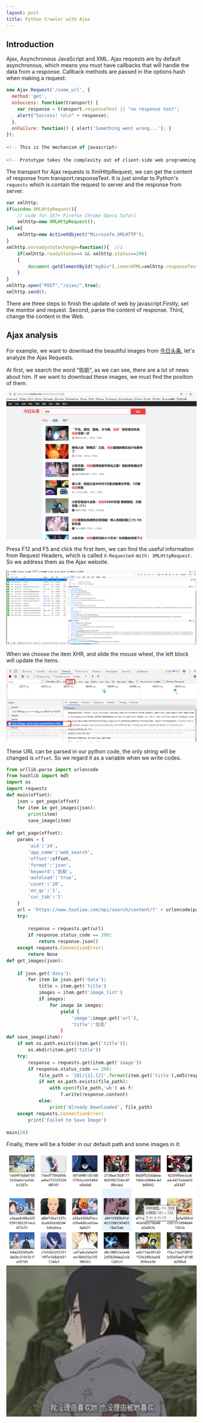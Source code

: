 ```yaml
---
layout: post
title: Python Crawler with Ajax
---
```


## Introduction
Ajax, Asynchronous JavaScript and XML. Ajax requests are by default asynchronous, which means you must have callbacks that will handle the data from a response. Callback methods are passed in the options hash when making a request:
```javascript
new Ajax.Request('/some_url', {
  method:'get',
  onSuccess: function(transport) {
    var response = transport.responseText || "no response text";
    alert("Success! \n\n" + response);
  },
  onFailure: function() { alert('Something went wrong...'); }
});

<!-- This is the mechanism of javascript>

<!-- Prototype takes the complexity out of client-side web programming. Built to solve real-world problems, it adds useful extensions to the browser scripting environment and provides elegant APIs around the clumsy interfaces of Ajax and the Document Object Model.>


```
The transport for Ajax requests is XmlHttpRequest, we can get the content of response from transport.responseText. It is just similar to Python's `requests` which is contain the request to server and the response from server.

```javascript
var xmlhttp;
if(window.XMLHttpRequest){
    // code for IE7+ Firefox Chrome Opera Safari
    xmlhttp=new XMLHttpRequest();
}else{
    xmlhttp=new ActiveXObject("Microsofe.XMLHTTP");
}
xmlhttp.onreadystatechange=function(){  //1 
    if(xmlhttp.readyState==4 && xmlhttp.status==200)
    {
        document.getElementById("myDiv").innerHTML=xmlhttp.responseText;//2 3
    }
}
xmlhttp.open("POST","/ajax/",true);
xmlhttp.send();

```
There are three steps to finish the update of web by javascript.Firstly, set the monitor and request. Second, parse the content of response. Third, change the content in the Web.

## Ajax analysis

For example, we want to download the beautiful images from [今日头条](https://www.toutiao.com/), let's analyze the Ajax Requests.

At first, we search the word “佐助”, as we can see, there are a lot of news about him. If we want to download these images, we must find the position of them.

<center class="half">
    <img src="../images/Ajax/toutiao.jpg" />
</center>

Press F12 and F5 and click the first item, we can find the useful information from Request Headers, which is called `X-Requested-With: XMLHttpRequest`. So we address them as the Ajax website.

<center class="half">
    <img src="../images/Ajax/XHR.jpg" />
</center>

When we choose the item XHR, and slide the mouse wheel, the left block will update the items.
<center class="half">
    <img src="../images/Ajax/XHR2.jpg" />
</center>

These URL can be parsed in our python code, the only string will be changed is `offset`. So we regard it as a variable when we write codes.


```python
from urllib.parse import urlencode
from hashlib import md5
import os
import requests
def main(offset):
    json = get_page(offset)
    for item in get_images(json):
        print(item)
        save_image(item)
        
def get_page(offset):
    params = {
        'aid':'24',
        'app_name':'web_search',
        'offset':offset,
        'format':'json',
        'keyword':'佐助',
        'autoload':'true',
        'count':'20',
        'en_qc':'1',
        'cur_tab':'1'
    }
    url = 'https://www.toutiao.com/api/search/content/?' + urlencode(params)
    try:
        
        response = requests.get(url)
        if response.status_code == 200:
            return response.json()
    except requests.ConnectionError:
        return None
def get_images(json):
    
    if json.get('data'):
        for item in json.get('data'):
            title = item.get('title')
            images = item.get('image_list')
            if images:
                for image in images:
                    yield {
                        'image':image.get('url'),
                        'title':'佐助’
                    }
def save_image(item):
    if not os.path.exists(item.get('title')):
        os.mkdir(item.get('title'))
    try:
        response = requests.get(item.get('image'))
        if response.status_code == 200:
            file_path = '{0}/{1}.{2}'.format(item.get('title'),md5(response.content).hexdigest(),'jpg')
            if not os.path.exists(file_path):
                with open(file_path,'wb') as f:
                    f.write(response.content)
            else:
                print('Already Downloaded', file_path)
    except requests.ConnectionError:
        print('Failed to Save Image')

main(20)
```
Finally, there will be a folder in our default path and some images in it:
<center class="half">
    <img src="../images/Ajax/images_zuozhu.jpg" />
</center>

<center class="half">
    <img src="../images/Ajax/zuozhu.jpg" width = 682 height = 400/>
</center>

